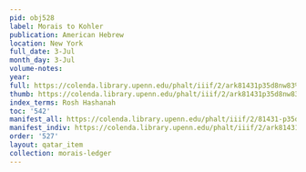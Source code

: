 ```yaml
---
pid: obj528
label: Morais to Kohler
publication: American Hebrew
location: New York
full_date: 3-Jul
month_day: 3-Jul
volume-notes:
year:
full: https://colenda.library.upenn.edu/phalt/iiif/2/ark81431p35d8nw83%2FSHA256E-s6993054--8a1eae41188b6cc378c55c554251386163d0ebec0b16e4395a80e1b255f4497d.jpeg/full/3500,/0/default.jpg
thumb: https://colenda.library.upenn.edu/phalt/iiif/2/ark81431p35d8nw83%2FSHA256E-s6993054--8a1eae41188b6cc378c55c554251386163d0ebec0b16e4395a80e1b255f4497d.jpeg/full/!200,200/0/default.jpg
index_terms: Rosh Hashanah
toc: '542'
manifest_all: https://colenda.library.upenn.edu/phalt/iiif/2/81431-p35d8nw83/manifest
manifest_indiv: https://colenda.library.upenn.edu/phalt/iiif/2/ark81431p35d8nw83%2FSHA256E-s6993054--8a1eae41188b6cc378c55c554251386163d0ebec0b16e4395a80e1b255f4497d.jpeg
order: '527'
layout: qatar_item
collection: morais-ledger
---
```

